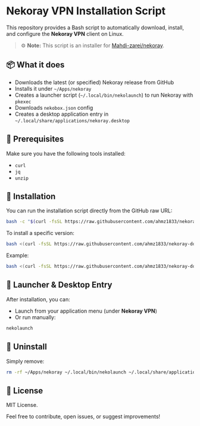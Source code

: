 # Nekoray VPN Installation Script

This repository provides a Bash script to automatically download, install, and configure the **Nekoray VPN** client on Linux.

> ⚙️ **Note:** This script is an installer for [Mahdi-zarei/nekoray](https://github.com/Mahdi-zarei/nekoray/).

## 📦 What it does
- Downloads the latest (or specified) Nekoray release from GitHub
- Installs it under `~/Apps/nekoray`
- Creates a launcher script (`~/.local/bin/nekolaunch`) to run Nekoray with `pkexec`
- Downloads `nekobox.json` config
- Creates a desktop application entry in `~/.local/share/applications/nekoray.desktop`

## 🔧 Prerequisites
Make sure you have the following tools installed:
- `curl`
- `jq`
- `unzip`

## 🚀 Installation
You can run the installation script directly from the GitHub raw URL:

```bash
bash -c "$(curl -fsSL https://raw.githubusercontent.com/ahmz1833/nekoray-downloader/main/nekoinstall.sh)"
```

To install a specific version:
```bash
bash <(curl -fsSL https://raw.githubusercontent.com/ahmz1833/nekoray-downloader/main/nekoinstall.sh) <version-tag>
```

Example:
```bash
bash <(curl -fsSL https://raw.githubusercontent.com/ahmz1833/nekoray-downloader/main/nekoinstall.sh) 4.3.5-2025-05-16
```

## 📌 Launcher & Desktop Entry
After installation, you can:
- Launch from your application menu (under **Nekoray VPN**)
- Or run manually:
```bash
nekolaunch
```

## 🧹 Uninstall
Simply remove:
```bash
rm -rf ~/Apps/nekoray ~/.local/bin/nekolaunch ~/.local/share/applications/nekoray.desktop
```

## 📄 License
MIT License.

Feel free to contribute, open issues, or suggest improvements!
